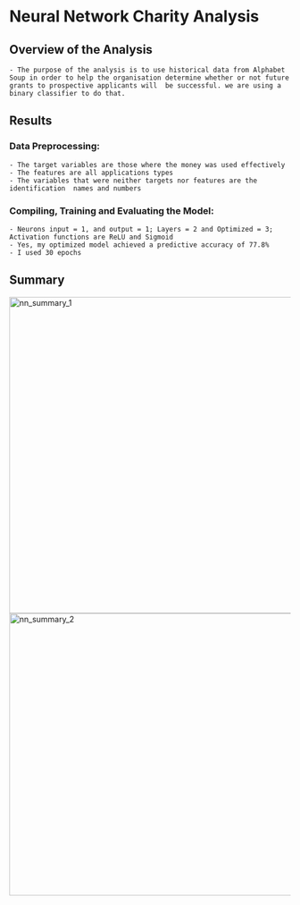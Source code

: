# Neural Network Charity Analysis
## Overview of the Analysis
    - The purpose of the analysis is to use historical data from Alphabet Soup in order to help the organisation determine whether or not future grants to prospective applicants will  be successful. we are using a binary classifier to do that.

## Results
### Data Preprocessing:
    - The target variables are those where the money was used effectively    
    - The features are all applications types
    - The variables that were neither targets nor features are the identification  names and numbers

### Compiling, Training and Evaluating the Model:
    - Neurons input = 1, and output = 1; Layers = 2 and Optimized = 3; Activation functions are ReLU and Sigmoid
    - Yes, my optimized model achieved a predictive accuracy of 77.8%
    - I used 30 epochs

## Summary
<img width="566" alt="nn_summary_1" src="https://user-images.githubusercontent.com/79673198/125219872-acacae80-e293-11eb-82ae-6bde8736251c.png">
<img width="505" alt="nn_summary_2" src="https://user-images.githubusercontent.com/79673198/125219874-ad454500-e293-11eb-98ed-1724f7372590.png">

     

